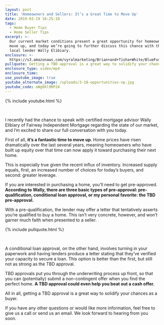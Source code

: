 ```yaml
---
layout: post
title: 'Homeowners and Sellers: It’s a Great Time to Move Up'
date: 2019-03-19 16:25:10
tags:
  - Home Buyer Tips
  - Home Seller Tips
excerpt: >-
  Our current market conditions present a great opportunity for homeowners to
  move up, and today we’re going to further discuss this chance with the help of
  local lender Wally Elibiary.
enclosure: >-
  https://s3.amazonaws.com/vyralmarketing/Brian+and+Tisha+White/BlueFuse+Realty-+Homeowners+and+Sellers-+Its+a+Great+Time+to+Move+Up.mp4
pullquote: Getting a TBD approval is a great way to solidify your chances as a buyer.
enclosure_type: video/mp4
enclosure_time:
use_youtube_image: true
youtube_alternate_image: /uploads/3-18-opportunities-np.jpg
youtube_code: oWg0Xl9RP24
---
```


{% include youtube.html %}

&nbsp;

I recently had the chance to speak with certified mortgage advisor Wally Elibiary of Fairway Independent Mortgage regarding the state of our market, and I’m excited to share our full conversation with you today.

First of all, **it’s a fantastic time to move up**. Home prices have risen dramatically over the last several years, meaning homeowners who have built up equity over that time can now apply it toward purchasing their next home.

This is especially true given the recent influx of inventory. Increased supply equals, first, an increased number of choices for today’s buyers, and second: greater leverage.

If you are interested in purchasing a home, you’ll need to get pre-approved. **According to Wally, there are three basic types of pre-approval: pre-qualification, conditional loan approval, or my personal favorite: the TBD pre-approval.**

With a pre-qualification, the lender may offer a letter that tentatively asserts you’re qualified to buy a home. This isn’t very concrete, however, and won’t garner much faith when presented to a seller.

{% include pullquote.html %}

&nbsp;

A conditional loan approval, on the other hand, involves turning in your paperwork and having lenders produce a letter stating that they’ve verified your capacity to secure a loan. This option is better than the first, but still not as strong as the TBD approval.

TBD approvals put you through the underwriting process up front, so that you can (potentially) submit a non-contingent offer when you find the perfect home. **A TBD approval could even help you beat out a cash offer.**

All in all, getting a TBD approval is a great way to solidify your chances as a buyer.

If you have any other questions or would like more information, feel free to give us a call or send us an email. We look forward to hearing from you soon.